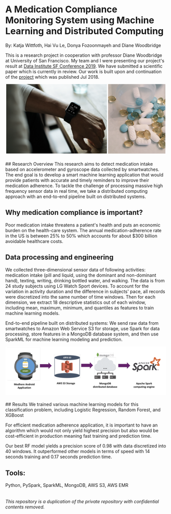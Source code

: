 # A Medication Compliance Monitoring System using Machine Learning and Distributed Computing
By: Katja Wittfoth, Hai Vu Le, Donya Fozoonmayeh and Diane Woodbridge
<br>

This is a research project in cooperation with professor Diane Woodbridge at University of San Francisco.
My team and I were presenting our project's result at [Data Institute SF Conference 2019](https://www.sfdatainstitute.org/). We have submitted a scientific paper which is currently in review. Our work is built upon and continuation of the [project](https://www.ncbi.nlm.nih.gov/pubmed/30441452) which was published Jul 2018.

<div align="left">
    <img src="/images/smartwatch.png",style="height:50px;"> 
</div>
<br>
## Research Overview
This research aims to detect medication intake based on accelerometer and gyroscope
data collected by smartwatches. The end goal is to develop a smart machine learning
application that would provide patients with accurate and timely
reminders to improve their medication adherence.
To tackle the challenge of processing massive high frequency
sensor data in real time, we take a distributed computing approach with an end-to-end
pipeline built on distributed systems.

## Why medication compliance is important?
Poor medication intake threatens a patient's health and puts an economic burden on the health-care system.
The annual medication-adherence rate in the US is between 25% to 50% which accounts for about $300 billion avoidable healthcare costs.

## Data processing and engineering
We collected three-dimensional sensor data of
following activities: medication intake (pill and liquid,
using the dominant and non-dominant hand),
texting, writing, drinking bottled water, and walking. The data is from 24 study subjects using LG Watch Sport
devices.
To account for the variation in activity duration and
the difference in subjects' pace, all records were
discretized into the same number of time windows.
Then for each dimension, we extract 18 descriptive
statistics out of each window, including mean,
maximum, minimum, and quantiles as features to
train machine learning models.

End-to-end pipeline built on distributed systems:
We send raw data from smartwatches
to Amazon Web Service S3 for storage, use Spark for
data processing, store features in a MongoDB
database system, and then use SparkML for machine
learning modeling and prediction.
<br>

<div align="left">
    <img src="/images/pipeline.png",style="height:50px;"> 
</div>
<br>
## Results
We trained various machine learning models
for this classification problem, including Logistic
Regression, Random Forest, and XGBoost

For efficient medication adherence application, it is important to have
an algorithm which would not only yield highest precision but also would be cost-efficient in production meaning fast training and prediction time.

Our best RF model yields a precision score of 0.98
with data discretized into 40 windows. It
outperformed other models in terms of speed with 14 seconds training and 0.17
seconds prediction time.
## Tools:
Python, PySpark, SparkML, MongoDB, AWS S3, AWS EMR  
<br>
<br>
*This repository is a duplication of the private repository with confidential contents removed.*
